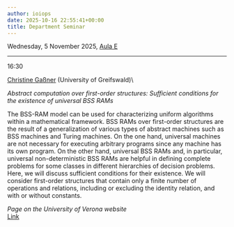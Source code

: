 ```yaml
---
author: ioiops
date: 2025-10-16 22:55:41+00:00
title: Department Seminar
---
```


Wednesday, 5 November 2025, [Aula E](https://www.dbt.univr.it/?ent=luogo&id=4)

___

16:30

[Christine Gaßner](https://math-inf.uni-greifswald.de/institut/ueber-uns/mitarbeitende/gassner/) (University of Greifswald)\

_Abstract computation over first-order structures: Sufficient conditions for the existence of universal BSS RAMs_

The BSS-RAM model can be used for characterizing uniform algorithms within a mathematical framework. BSS RAMs over first-order structures are the result of a generalization of various types of abstract machines such as BSS machines and Turing machines. On the one hand, universal machines are not necessary for executing arbitrary programs since any machine has its own program. On the other hand, universal BSS RAMs and, in particular, universal non-deterministic BSS RAMs are helpful in defining complete problems for some classes in different hierarchies of decision problems. Here, we will discuss sufficient conditions for their existence. We will consider first-order structures that contain only a finite number of operations and relations, including or excluding the identity relation, and with or without constants.


_Page on the University of Verona website_\
[Link](https://www.di.univr.it/?ent=seminario&id=6741&idC=70)

